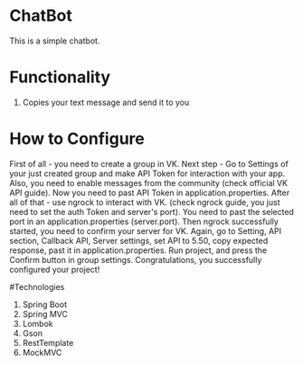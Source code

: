 # ChatBot

This is a simple chatbot.

# Functionality 
1. Copies your text message and send it to you

# How to Configure

First of all - you need to create a group in VK. 
Next step - Go to Settings of your just created group and make API Token for interaction with your app. Also, you need to enable messages from the community (check official VK API guide).
Now you need to past API Token in application.properties.
After all of that - use ngrock to interact with VK. (check ngrock guide, you just need to set the auth Token and server's port). You need to past the selected port in an application.properties (server.port).
Then ngrock successfully started, you need to confirm your server for VK. Again, go to Setting, API section, Callback API, Server settings, set API to 5.50, copy expected response,  past it in application.properties. Run project, and press the Confirm button in group settings.
Congratulations, you successfully configured your project!

#Technologies

1. Spring Boot
2. Spring MVC
3. Lombok
4. Gson
5. RestTemplate
6. MockMVC

